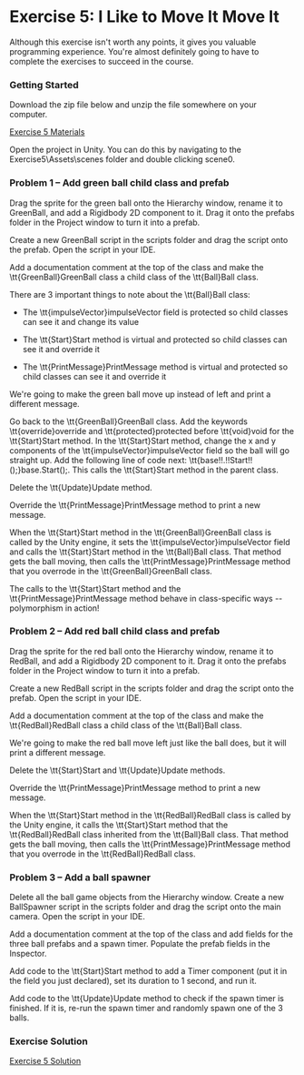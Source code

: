 # Exercise 5: I Like to Move It Move It

Although this exercise isn't worth any points, it gives you valuable programming experience. You're almost definitely going to have to complete the exercises to succeed in the course.

### Getting Started

Download the zip file below and unzip the file somewhere on your computer.

[Exercise 5 Materials](https://d3c33hcgiwev3.cloudfront.net/_0af73c255c279187fbc413400498edb5_2-2-Exercise-5-Materials.zip?Expires=1643068800&Signature=CNk8njDWe4AU0mjb20y-kZ8G4b2Mj1QgSmmBed~gpQMA-FR6Vxqh6KQ5nK564JByfeo6P4ZI4-l1nRFqzL4TssqeFKK0rSOo0jCX7mtkQlRg8HiCx3Bc9TU8t~3M6rvjifmW9chiAiUGZFXlzGWleTY4GC-1p2Jzkn4ewmEzKDs_&Key-Pair-Id=APKAJLTNE6QMUY6HBC5A)

Open the project in Unity. You can do this by navigating to the Exercise5\Assets\scenes folder and double clicking scene0.

### Problem 1 – Add green ball child class and prefab

Drag the sprite for the green ball onto the Hierarchy window, rename it to GreenBall, and add a Rigidbody 2D component to it. Drag it onto the prefabs folder in the Project window to turn it into a prefab.

Create a new GreenBall script in the scripts folder and drag the script onto the prefab. Open the script in your IDE.

Add a documentation comment at the top of the class and make the \tt{GreenBall}GreenBall class a child class of the \tt{Ball}Ball class.

There are 3 important things to note about the \tt{Ball}Ball class:

 - The \tt{impulseVector}impulseVector field is protected so child classes can see it and change its value

 - The \tt{Start}Start method is virtual and protected so child classes can see it and override it

 - The \tt{PrintMessage}PrintMessage method is virtual and protected so child classes can see it and override it

We're going to make the green ball move up instead of left and print a different message.

Go back to the \tt{GreenBall}GreenBall class. Add the keywords \tt{override}override and \tt{protected}protected before \tt{void}void for the \tt{Start}Start method. In the \tt{Start}Start method, change the x and y components of the \tt{impulseVector}impulseVector field so the ball will go straight up. Add the following line of code next: \tt{base\!\!.\!\!Start\!\!();}base.Start();. This calls the \tt{Start}Start method in the parent class.

Delete the \tt{Update}Update method.

Override the \tt{PrintMessage}PrintMessage method to print a new message.

When the \tt{Start}Start method in the \tt{GreenBall}GreenBall class is called by the Unity engine, it sets the \tt{impulseVector}impulseVector field and calls the \tt{Start}Start method in the \tt{Ball}Ball class. That method gets the ball moving, then calls the \tt{PrintMessage}PrintMessage method that you overrode in the \tt{GreenBall}GreenBall class.

The calls to the \tt{Start}Start method and the \tt{PrintMessage}PrintMessage method behave in class-specific ways -- polymorphism in action!

### Problem 2 – Add red ball child class and prefab

Drag the sprite for the red ball onto the Hierarchy window, rename it to RedBall, and add a Rigidbody 2D component to it. Drag it onto the prefabs folder in the Project window to turn it into a prefab.

Create a new RedBall script in the scripts folder and drag the script onto the prefab. Open the script in your IDE.

Add a documentation comment at the top of the class and make the \tt{RedBall}RedBall class a child class of the \tt{Ball}Ball class.

We're going to make the red ball move left just like the ball does, but it will print a different message.

Delete the \tt{Start}Start and \tt{Update}Update methods.

Override the \tt{PrintMessage}PrintMessage method to print a new message.

When the \tt{Start}Start method in the \tt{RedBall}RedBall class is called by the Unity engine, it calls the \tt{Start}Start method that the \tt{RedBall}RedBall class inherited from the \tt{Ball}Ball class. That method gets the ball moving, then calls the \tt{PrintMessage}PrintMessage method that you overrode in the \tt{RedBall}RedBall class.

### Problem 3 – Add a ball spawner

Delete all the ball game objects from the Hierarchy window. Create a new BallSpawner script in the scripts folder and drag the script onto the main camera. Open the script in your IDE.

Add a documentation comment at the top of the class and add fields for the three ball prefabs and a spawn timer. Populate the prefab fields in the Inspector.

Add code to the \tt{Start}Start method to add a Timer component (put it in the field you just declared), set its duration to 1 second, and run it.

Add code to the \tt{Update}Update method to check if the spawn timer is finished. If it is, re-run the spawn timer and randomly spawn one of the 3 balls.

### Exercise Solution

[Exercise 5 Solution](https://d3c33hcgiwev3.cloudfront.net/_b5d188122552789ebdab489a7c45f2c2_2-2-Exercise-5-Solution.zip?Expires=1643068800&Signature=imNuDz0IJ4-3p-u5BdSPgLBa2NmwOhqPsW2dEbgDXJx1jXbBMk-LpS8fbqBMjCbGF69HHSu0Sn-P9M32Fv~VoUeg6lmryaVLgysGD-TTR2yAJ4dKSR7oiJW8kveoC6LrsHyuJaCuW~J~pwAieAlmLbz7rOO5G5M78Z9VO8UPEcQ_&Key-Pair-Id=APKAJLTNE6QMUY6HBC5A)
